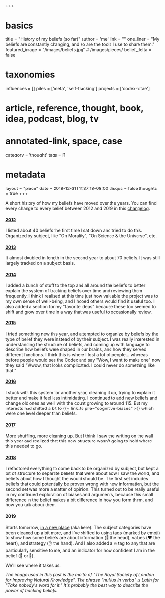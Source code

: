 +++
# basics
title     		 = "History of my beliefs (so far)"
author    		 = 'me'
link      		 = ""
one_liner 		 = "My beliefs are constantly changing, and so are the tools I use to share them."
featured_image = "/images/beliefs.jpg" # /images/pieces/
belief_delta   = false

# taxonomies
influences		 = []
piles     		 = ['meta', 'self-tracking']
projects			 = ['codex-vitae']

# article, reference, thought, book, idea, podcast, blog, tv
# annotated-link, space, case
category  		 = 'thought'
tags					 = []

# metadata
layout	    	 = "piece"
date      		 = 2018-12-31T11:37:18-08:00
disqus    		 = false
thoughts 			 = true
+++

A short history of how my beliefs have moved over the years. You can find every change to every belief between 2012 and 2019 in this [changelog](https://github.com/busterbenson/public/commits/master).

#### [2012](https://github.com/busterbenson/public/blob/master/book-of-beliefs-2012.md)

I listed about 40 beliefs the first time I sat down and tried to do this. Organized by subject, like "On Morality", "On Science & the Universe", etc.

#### [2013](https://github.com/busterbenson/public/blob/master/book-of-beliefs-2013.md)

It almost doubled in length in the second year to about 70 beliefs. It was still largely tracked on a subject basis.

#### [2014](https://github.com/busterbenson/public/blob/master/book-of-beliefs-2014.md)

I added a bunch of stuff to the top and all around the beliefs to better explain the system of tracking beliefs over time and reviewing them frequently. I think I realized at this time just how valuable the project was to my own sense of well-being, and I hoped others would find it useful too. I also added a section for my "favorite ideas" because these too seemed to shift and grow over time in a way that was useful to occasionally review.

#### [2015](https://github.com/busterbenson/public/blob/master/book-of-beliefs-2015.md)

I tried something new this year, and attempted to organize by beliefs by the type of belief they were instead of by their subject. I was really interested in understanding the structure of beliefs, and coming up with language to describe how beliefs were shaped in our brains, and how they served different functions. I think this is where I lost a lot of people... whereas before people would see the Codex and say "Wow, I want to make one" now they said "Wwow, that looks complicated. I could never do something like that." 

#### [2016](https://github.com/busterbenson/public/blob/master/book-of-beliefs-2016.md)

I stuck with this system for another year, cleaning it up, trying to explain it better and make it feel less intimidating. I continued to add new beliefs and change old ones as well, with the count growing to around 115. But my interests had shifted a bit to {{< link_to pile="cognitive-biases" >}} which were one level deeper than beliefs. 

#### [2017](https://github.com/busterbenson/public/blob/master/book-of-beliefs-2017.md)

More shuffling, more cleaning up. But I think I saw the writing on the wall this year and realized that this new structure wasn't going to hold where this needed to go. 

#### [2018](https://github.com/busterbenson/public/blob/master/book-of-beliefs.md)

I refactored everything to come back to be organized by subject, but kept a bit of structure to separate beliefs that were about how I saw the world, and beliefs about how I thought the would should be. The first set includes beliefs that could potentially be proven wrong with new information, but the second set was more a matter of opinion. This turned out to be really useful in my continued exploration of biases and arguments, because this small difference in the belief makes a bit difference in how you form them, and how you talk about them.

#### 2019

Starts tomorrow, <a href="/beliefs">in a new place</a> (aka here). The subject categories have been cleaned up a bit more, and I've shifted to using tags (marked by emoji) to show how some beliefs are about information (🧠 the head), values (❤️ the heart), and strategy (✋ the hand). And I also added a 🔥 tag to any that are particularly sensitive to me, and an indicator for how confident I am in the belief (💪 or 🤞). 

We'll see where it takes us. 

*The image used in this post is the motto of "The Royal Society of London for Improving Natural Knowledge". The phrase "nullius in verba" is Latin for "Take nobody's word for it." It's probably the best way to describe the power of tracking beliefs.*
